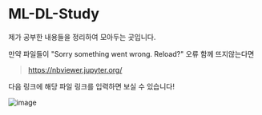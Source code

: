 # ML-DL-Study
제가 공부한 내용들을 정리하여 모아두는 곳입니다.

만약 파일들이 "Sorry something went wrong. Reload?" 오류 함께 뜨지않는다면

> https://nbviewer.jupyter.org/ 

다음 링크에 해당 파일 링크를 입력하면 보실 수 있습니다!

![image](https://user-images.githubusercontent.com/68139415/117281072-37d98480-ae9e-11eb-8ce9-7e087de45afe.png)
